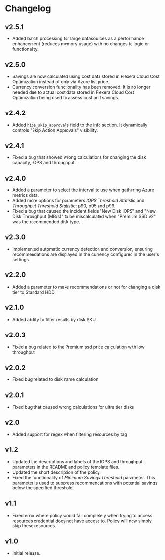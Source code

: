 # Changelog

## v2.5.1

- Added batch processing for large datasources as a performance enhancement (reduces memory usage) with no changes to logic or functionality.

## v2.5.0

- Savings are now calculated using cost data stored in Flexera Cloud Cost Optimization instead of only via Azure list price.
- Currency conversion functionality has been removed. It is no longer needed due to actual cost data stored in Flexera Cloud Cost Optimization being used to assess cost and savings.

## v2.4.2

- Added `hide_skip_approvals` field to the info section. It dynamically controls "Skip Action Approvals" visibility.

## v2.4.1

- Fixed a bug that showed wrong calculations for changing the disk capacity, IOPS and throughput.

## v2.4.0

- Added a parameter to select the interval to use when gathering Azure metrics data.
- Added more options for parameters *IOPS Threshold Statistic* and *Throughput Threshold Statistic*: p90, p95 and p99.
- Fixed a bug that caused the incident fields "New Disk IOPS" and "New Disk Throughput (MB/s)" to be miscalculated when "Premium SSD v2" was the recommended disk type.

## v2.3.0

- Implemented automatic currency detection and conversion, ensuring recommendations are displayed in the currency configured in the user's settings.

## v2.2.0

- Added a parameter to make recommendations or not for changing a disk tier to Standard HDD.

## v2.1.0

- Added ability to filter results by disk SKU

## v2.0.3

- Fixed a bug related to the Premium ssd price calculation with low throughput

## v2.0.2

- Fixed bug related to disk name calculation

## v2.0.1

- Fixed bug that caused wrong calculations for ultra tier disks

## v2.0

- Added support for regex when filtering resources by tag

## v1.2

- Updated the descriptions and labels of the IOPS and throughput parameters in the README and policy template files.
- Updated the short description of the policy.
- Fixed the functionality of *Minimum Savings Threshold* parameter. This parameter is used to suppress recommendations with potential savings below the specified threshold.

## v1.1

- Fixed error where policy would fail completely when trying to access resources credential does not have access to. Policy will now simply skip these resources.

## v1.0

- Initial release.
